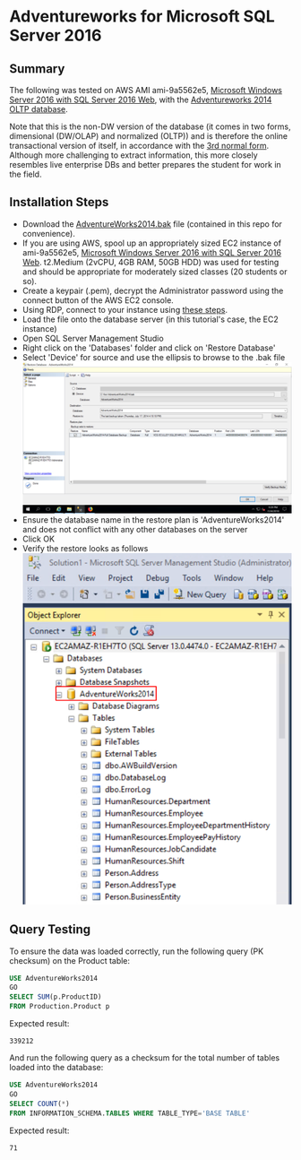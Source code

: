 # Adventureworks for Microsoft SQL Server 2016

## Summary

The following was tested on AWS AMI ami-9a5562e5, [Microsoft Windows Server 2016 with SQL Server 2016 Web](https://aws.amazon.com/marketplace/pp/B01M6ZOVHK?qid=1532469349148&sr=0-2&ref_=srh_res_product_title), with the [Adventureworks 2014 OLTP database](https://github.com/Microsoft/sql-server-samples/releases/tag/adventureworks). 


Note that this is the non-DW version of the database (it comes in two forms, dimensional (DW/OLAP) and normalized (OLTP)) and is therefore the online transactional version of itself, in accordance with the [3rd normal form](https://en.wikipedia.org/wiki/Database_normalization). Although more challenging to extract information, this more closely resembles live enterprise DBs and better prepares the student for work in the field.

## Installation Steps

- Download the [AdventureWorks2014.bak](./AdventureWorks2014.bak) file (contained in this repo for convenience).
- If you are using AWS, spool up an appropriately sized EC2 instance of ami-9a5562e5, [Microsoft Windows Server 2016 with SQL Server 2016 Web](https://aws.amazon.com/marketplace/pp/B01M6ZOVHK?qid=1532469349148&sr=0-2&ref_=srh_res_product_title). t2.Medium (2vCPU, 4GB RAM, 50GB HDD) was used for testing and should be appropriate for moderately sized classes (20 students or so).
- Create a keypair (.pem), decrypt the Administrator password using the connect button of the AWS EC2 console.
- Using RDP, connect to your instance using [these steps](https://docs.aws.amazon.com/AWSEC2/latest/WindowsGuide/connecting_to_windows_instance.html?icmpid=docs_ec2_console).
- Load the file onto the database server (in this tutorial's case, the EC2 instance)
- Open SQL Server Management Studio
- Right click on the 'Databases' folder and click on 'Restore Database'
- Select 'Device' for source and use the ellipsis to browse to the .bak file <img src="https://raw.githubusercontent.com/ggodreau/adventureworks_mssql/master/assets/install0.png" width="650">
- Ensure the database name in the restore plan is 'AdventureWorks2014' and does not conflict with any other databases on the server
- Click OK
- Verify the restore looks as follows <img src="https://raw.githubusercontent.com/ggodreau/adventureworks_mssql/master/assets/install1.png" width="650">

## Query Testing

To ensure the data was loaded correctly, run the following query (PK checksum) on the Product table:

```sql
USE AdventureWorks2014
GO
SELECT SUM(p.ProductID)
FROM Production.Product p
```

Expected result:
```
339212
```

And run the following query as a checksum for the total number of tables loaded into the database:

```sql
USE AdventureWorks2014
GO
SELECT COUNT(*)
FROM INFORMATION_SCHEMA.TABLES WHERE TABLE_TYPE='BASE TABLE'
```

Expected result:
```
71
```
